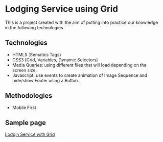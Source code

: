 # Lodging Service using Grid
This is a project created with the aim of putting into practice our knowledge in the following technologies.

## Technologies
- HTML5 (Sematics Tags)
- CSS3 (Grid, Variables, Dynamic Selectors)
- Media Queries: using different files that will load depending on the screen size.
- Javascript: use events to create animation of Image Sequence and hide/show Footer using a Button.

## Methodologies
- Mobile First

## Sample page
[Lodgin Service with Grid](https://dparraabad.github.io/lodging-service-grid/ "Lodging Service with Grid")
